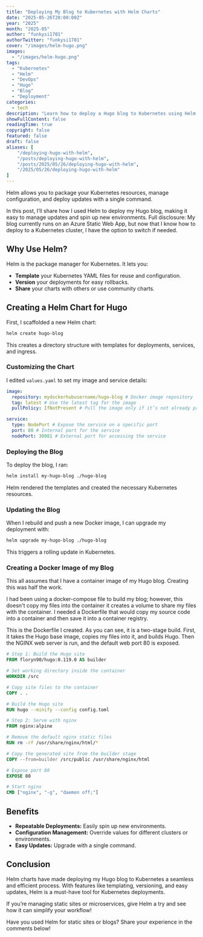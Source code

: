 ```yaml
---
title: "Deploying My Blog to Kubernetes with Helm Charts"
date: "2025-05-26T20:00:00Z"
year: "2025"
month: "2025-05"
author: "funkysi1701"
authorTwitter: "funkysi1701"
cover: "/images/helm-hugo.png"
images: 
  - "/images/helm-hugo.png"
tags:
  - "Kubernetes"
  - "Helm"
  - "DevOps"
  - "Hugo"
  - "Blog"
  - "Deployment"
categories:
  - tech
description: "Learn how to deploy a Hugo blog to Kubernetes using Helm charts for easy, repeatable, and configurable deployments."
showFullContent: false
readingTime: true
copyright: false
featured: false
draft: false
aliases: [
    "/deploying-hugo-with-helm",
    "/posts/deploying-hugo-with-helm",
    "/posts/2025/05/26/deploying-hugo-with-helm",
    "/2025/05/26/deploying-hugo-with-helm"
]
---
```


Helm allows you to package your Kubernetes resources, manage configuration, and deploy updates with a single command.

In this post, I’ll share how I used Helm to deploy my Hugo blog, making it easy to manage updates and spin up new environments. Full disclosure: My blog currently runs on an Azure Static Web App, but now that I know how to deploy to a Kubernetes cluster, I have the option to switch if needed.

## Why Use Helm?

Helm is the package manager for Kubernetes. It lets you:

- **Template** your Kubernetes YAML files for reuse and configuration.
- **Version** your deployments for easy rollbacks.
- **Share** your charts with others or use community charts.

## Creating a Helm Chart for Hugo

First, I scaffolded a new Helm chart:

```sh
helm create hugo-blog
```

This creates a directory structure with templates for deployments, services, and ingress.

### Customizing the Chart

I edited `values.yaml` to set my image and service details:

```yaml
image:
  repository: mydockerhubusername/hugo-blog # Docker image repository
  tag: latest # Use the latest tag for the image
  pullPolicy: IfNotPresent # Pull the image only if it’s not already present

service:
  type: NodePort # Expose the service on a specific port
  port: 80 # Internal port for the service
  nodePort: 30081 # External port for accessing the service
```

### Deploying the Blog

To deploy the blog, I ran:

```sh
helm install my-hugo-blog ./hugo-blog
```

Helm rendered the templates and created the necessary Kubernetes resources.

### Updating the Blog

When I rebuild and push a new Docker image, I can upgrade my deployment with:

```sh
helm upgrade my-hugo-blog ./hugo-blog
```

This triggers a rolling update in Kubernetes.

### Creating a Docker Image of my Blog

This all assumes that I have a container image of my Hugo blog. Creating this was half the work.

I had been using a docker-compose file to build my blog; however, this doesn't copy my files into the container it creates a volume to share my files with the container. I needed a Dockerfile that would copy my source code into a container and then save it into a container registry.

This is the Dockerfile I created. As you can see, it is a two-stage build. First, it takes the Hugo base image, copies my files into it, and builds Hugo. Then the NGINX web server is run, and the default web port 80 is exposed.

```Dockerfile
# Step 1: Build the Hugo site
FROM floryn90/hugo:0.119.0 AS builder

# Set working directory inside the container
WORKDIR /src

# Copy site files to the container
COPY . .

# Build the Hugo site
RUN hugo --minify --config config.toml

# Step 2: Serve with nginx
FROM nginx:alpine

# Remove the default nginx static files
RUN rm -rf /usr/share/nginx/html/*

# Copy the generated site from the builder stage
COPY --from=builder /src/public /usr/share/nginx/html

# Expose port 80
EXPOSE 80

# Start nginx
CMD ["nginx", "-g", "daemon off;"]
```

## Benefits

- **Repeatable Deployments:** Easily spin up new environments.
- **Configuration Management:** Override values for different clusters or environments.
- **Easy Updates:** Upgrade with a single command.

## Conclusion

Helm charts have made deploying my Hugo blog to Kubernetes a seamless and efficient process. With features like templating, versioning, and easy updates, Helm is a must-have tool for Kubernetes deployments.

If you’re managing static sites or microservices, give Helm a try and see how it can simplify your workflow!

Have you used Helm for static sites or blogs? Share your experience in the comments below!
